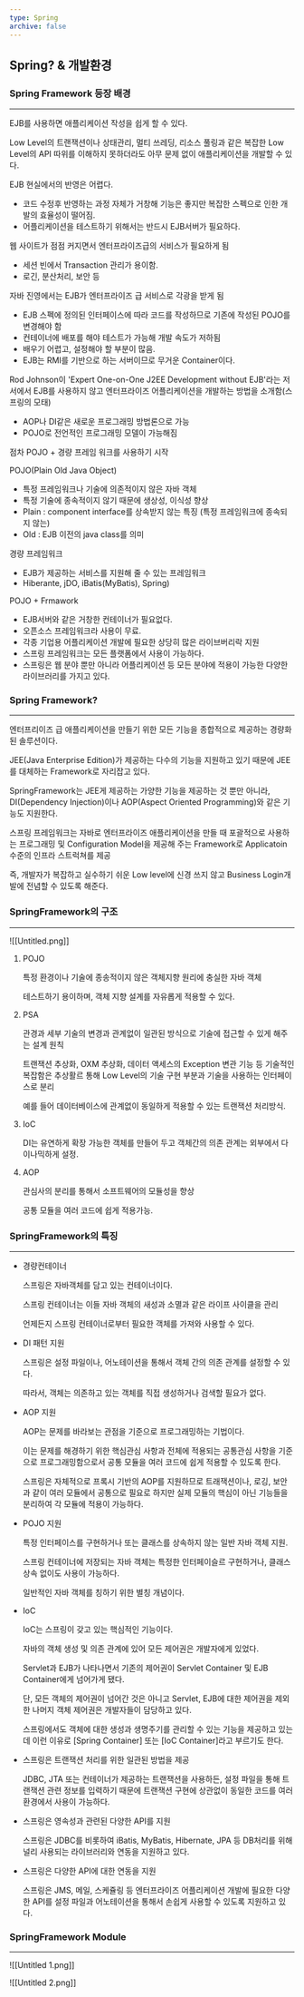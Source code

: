 ```yaml
---
type: Spring
archive: false
---
```

## Spring? & 개발환경

### Spring Framework 등장 배경

---

EJB를 사용하면 애플리케이션 작성을 쉽게 할 수 있다.

Low Level의 트랜잭션이나 상태관리, 멀티 쓰레딩, 리소스 풀링과 같은 복잡한 Low Level의 API 따위를 이해하지 못하더라도 아무 문제 없이 애플리케이션을 개발할 수 있다.

EJB 현실에서의 반영은 어렵다.

- 코드 수정후 반영하는 과정 자체가 거창해 기능은 좋지만 복잡한 스펙으로 인한 개발의 효율성이 떨어짐.
- 어플리케이션을 테스트하기 위해서는 반드시 EJB서버가 필요하다.

  

웹 사이트가 점점 커지면서 엔터프라이즈급의 서비스가 필요하게 됨

- 세션 빈에서 Transaction 관리가 용이함.
- 로긴, 분산처리, 보안 등

자바 진영에서는 EJB가 엔터프라이즈 급 서비스로 각광을 받게 됨

- EJB 스펙에 정의된 인터페이스에 따라 코드를 작성하므로 기존에 작성된 POJO를 변경해야 함
- 컨테이너에 배포를 해야 테스트가 가능해 개발 속도가 저하됨
- 배우기 어렵고, 설정해야 할 부분이 많음.
- EJB는 RMI를 기반으로 하는 서버이므로 무거운 Container이다.

Rod Johnson이 'Expert One-on-One J2EE Development without EJB'라는 저서에서 EJB를 사용하지 않고 엔터프라이즈 어플리케이션을 개발하는 방법을 소개함(스프링의 모태)

- AOP나 DI같은 새로운 프로그래밍 방법론으로 가능
- POJO로 전언적인 프로그래밍 모델이 가능해짐

점차 POJO + 경량 프레임 워크를 사용하기 시작

POJO(Plain Old Java Object)

- 특정 프레임워크나 기술에 의존적이지 않은 자바 객체
- 특정 기술에 종속적이지 않기 때문에 생상성, 이식성 향상
- Plain : component interface를 상속받지 않는 특징 (특정 프레임워크에 종속되지 않는)
- Old : EJB 이전의 java class를 의미

경량 프레임워크

- EJB가 제공하는 서비스를 지원해 줄 수 있는 프레임워크
- Hiberante, jDO, iBatis(MyBatis), Spring)

POJO + Frmawork

- EJB서버와 같은 거창한 컨테이너가 필요없다.
- 오픈소스 프레임워크라 사용이 무료.
- 각종 기업용 어플리케이션 개발에 필요한 상당히 많은 라이브버리락 지원
- 스프링 프레임워크는 모든 플랫폼에서 사용이 가능하다.
- 스프링은 웹 분야 뿐만 아니라 어플리케이션 등 모든 분야에 적용이 가능한 다양한 라이브러리를 가지고 있다.

  

### Spring Framework?

---

엔터프리이즈 급 애플리케이션을 만들기 위한 모든 기능을 종합적으로 제공하는 경량화 된 솔루션이다.

JEE(Java Enterprise Edition)가 제공하는 다수의 기능을 지원하고 있기 때문에 JEE를 대체하는 Framework로 자리잡고 있다.

SpringFramework는 JEE게 제공하는 가양한 기능을 제공하는 것 뿐만 아니라, DI(Dependency Injection)이나 AOP(Aspect Oriented Programming)와 같은 기능도 지원한다.

스프링 프레임워크는 자바로 엔터프라이즈 애플리케이션을 만들 때 포괄적으로 사용하는 프로그래밍 및 Configuration Model을 제공해 주는 Framework로 Applicatoin 수준의 인프라 스트럭쳐를 제공

즉, 개발자가 복잡하고 실수하기 쉬운 Low level에 신경 쓰지 않고 Business Login개발에 전념할 수 있도록 해준다.

  

### SpringFramework의 구조

---

![[Untitled.png]]

1. POJO
    
    특정 환경이나 기술에 종송적이지 않은 객체지향 원리에 충실한 자바 객체
    
    테스트하기 용이하며, 객체 지향 설계를 자유롭게 적용할 수 있다.
    
2. PSA
    
    관경과 세부 기술의 변경과 관계없이 일관된 방식으로 기술에 접근할 수 있게 해주는 설계 원칙
    
    트랜잭션 추상화, OXM 추상화, 데이터 액세스의 Exception 변관 기능 등 기술적인 복잡함은 추상활르 통해 Low Level의 기술 구현 부분과 기술을 사용하는 인터페이스로 분리
    
    예를 들어 데이터베이스에 관계없이 동일하게 적용할 수 있는 트랜잭션 처리방식.
    
3. IoC
    
    DI는 유연하게 확장 가능한 객체를 만들어 두고 객체간의 의존 관계는 외부에서 다이나믹하게 설정.
    
4. AOP
    
    관심사의 분리를 통해서 소프트웨어의 모듈성을 향상
    
    공통 모듈을 여러 코드에 쉽게 적용가능.
    
      
    

### SpringFramework의 특징

---

- 경량컨테이너
    
    스프링은 자바객체를 담고 있는 컨테이너이다.
    
    스프링 컨테이너는 이들 자바 객체의 새성과 소멸과 같은 라이프 사이클을 관리
    
    언제든지 스프링 컨테이너로부터 필요한 객체를 가져와 사용할 수 있다.
    
- DI 패턴 지원
    
    스프링은 설정 파일이나, 어노테이션을 통해서 객체 간의 의존 관계를 설정할 수 있다.
    
    따라서, 객체는 의존하고 있는 객체를 직접 생성하거나 검색할 필요가 없다.
    
- AOP 지원
    
    AOP는 문제를 바라보는 관점을 기준으로 프로그래밍하는 기법이다.
    
    이는 문제를 해경하기 위한 핵심관심 사항과 전체에 적용되는 공통관심 사항을 기준으로 프로그래밍함으로서 공통 모듈을 여러 코드에 쉽게 적용할 수 있도록 한다.
    
    스프링은 자체적으로 프록시 기반의 AOP를 지원하므로 트래잭션이나, 로깅, 보안과 같이 여러 모듈에서 공통으로 필요로 하지만 실제 모듈의 핵심이 아닌 기능들을 분리하여 각 모듈에 적용이 가능하다.
    
- POJO 지원
    
    특정 인터페이스를 구현하거나 또는 클래스를 상속하지 않는 일반 자바 객체 지원.
    
    스프링 컨테이너에 저장되는 자바 객체는 특정한 인터페이슬르 구현하거나, 클래스 상속 없이도 사용이 가능하다.
    
    일반적인 자바 객체를 칭하기 위한 별칭 개념이다.
    
- IoC
    
    IoC는 스프링이 갖고 있는 핵심적인 기능이다.
    
    자바의 객체 생성 및 의존 관계에 있어 모든 제어권은 개발자에게 있었다.
    
    Servlet과 EJB가 나타나면서 기존의 제어권이 Servlet Container 및 EJB Container에게 넘어가게 됐다.
    
    단, 모든 객체의 제어권이 넘어간 것은 아니고 Servlet, EJB에 대한 제어권을 제외한 나머지 객체 제어권은 개발자들이 담당하고 있다.
    
    스프링에서도 객체에 대한 생성과 생명주기를 관리할 수 있는 기능을 제공하고 있는데 이런 이유로 [Spring Container] 또는 [IoC Container]라고 부르기도 한다.
    
- 스프링은 트랜잭션 처리를 위한 일관된 방법을 제공
    
    JDBC, JTA 또는 컨테이너가 제공하는 트랜잭션을 사용하든, 설정 파일을 통해 트랜잭션 관련 정보를 입력하기 때문에 트랜잭션 구현에 상관없이 동일한 코드를 여러 환경에서 사용이 가능하다.
    
- 스프링은 영속성과 관련된 다양한 API를 지원
    
    스프링은 JDBC를 비롯하여 iBatis, MyBatis, Hibernate, JPA 등 DB처리를 위해 널리 사용되는 라이브러리와 연동을 지원하고 있다.
    
- 스프링은 다양한 API에 대한 연동을 지원
    
    스프링은 JMS, 메일, 스케쥴링 등 엔터프라이즈 어플리케이션 개발에 필요한 다양한 API를 설정 파일과 어노테이션을 통해서 손쉽게 사용할 수 있도록 지원하고 있다.
    
      
    

### SpringFramework Module

---

![[Untitled 1.png]]

![[Untitled 2.png]]